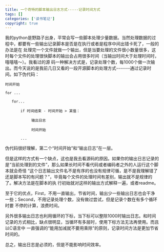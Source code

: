 ```yaml
---
title: 一个奇特的脚本输出日志方式-----记录时间方式
tags: []
categories: ['读书笔记']
copyright: true
---
```

我的python是野路子出身，平常会写一些脚本处理少量数据。当然处理数据的过程中，都要有一些输出记录脚本是否是在执行或者是程序中间出错卡死了，一般的办法是在
处理完一个文件就做一个输出，但是当要处理的文件很小数量很多，这时每个文件的处理很快脚本的输出会占用很多时间（当输出时间大于处理时间时，嘻嘻嘻～）。我看过的源
码一种解决方式是，记录处理个数，每1000个做一次输出。而今天说的是我前几日又看的一段开源脚本的处理方式-------通过记录时间。如下伪代码：

  

    
    
    时间开始
    
    for ...
    
       for...
    
           if 时间结束 - 时间开始 > 某值：
    
                输出日志
    
                时间开始
    
           ...

  

伪代码很好理解，第二个“时间开始”和“输出日志”在一层。

  

但是这样的方式有一个缺点，这也是我去看源码的原因。如果你的输出日志记录的是“当前处理到的文件”，那么如果长时间不看代码或者编码者之外的人运行这个脚本就会奇怪
“这个日志输出文件名不是有序的也没有规律可循，是不是我理解错了还是脚本写的有问题？”，毕竟每个文件的处理时间有差别，输出就不是规律的了。解决方法是在脚本的执
行初始就对这样的输出方式解释一遍，或者readme。

  

至于它的优点，First，不用一直输出，节省时间，输出少一些输出日志也会干净一些；Second，不用记录处理个数，没有做过尝试，但是记录个数在有多个循环时要
不停的计算，浪费时间。

另外很多输出日志也利用循环的下标，当下标可以整除1000时输出日志。和时间记录的方式相比，缺点很明显，当循环有多层时，使用下标方法无法再使用。而且以C语言中
一直强调的“能用加减就不要用乘除”的原则，记录时间方法是更加节省时间的。

  

  

总之，输出日志是必须的，但是不能影响时间效率。  

